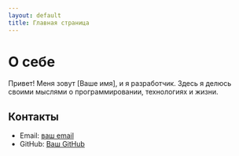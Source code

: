 ```yaml
---
layout: default
title: Главная страница
---
```


# О себе

Привет! Меня зовут [Ваше имя], и я разработчик. Здесь я делюсь своими мыслями о программировании, технологиях и жизни.

## Контакты

- Email: [ваш email](mailto:your-email@example.com)
- GitHub: [Ваш GitHub](https://github.com/your-username)